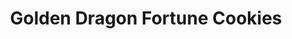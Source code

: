 ---
title: "Golden Dragon Fortune Cookies"
url: /chicago/golden-dragon-fortune-cookies/
shop: bakery
---